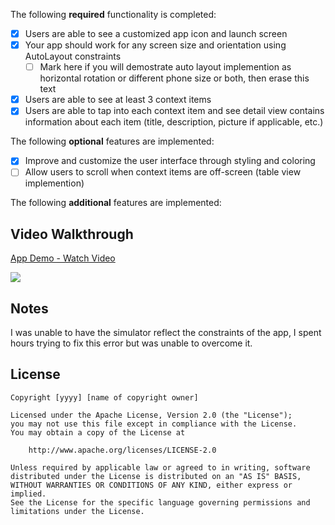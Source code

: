The following **required** functionality is completed:

- [X] Users are able to see a customized app icon and launch screen
- [X] Your app should work for any screen size and orientation using AutoLayout constraints
  - [ ] Mark here if you will demostrate auto layout implemention as horizontal rotation or different phone size or both, then erase this text
- [X] Users are able to see at least 3 context items
- [X] Users are able to tap into each context item and see detail view contains information about each item (title, description, picture if applicable, etc.)
 
The following **optional** features are implemented:

- [X] Improve and customize the user interface through styling and coloring
- [ ] Allow users to scroll when context items are off-screen (table view implemention)

The following **additional** features are implemented:

## Video Walkthrough

<div>
    <a href="https://www.loom.com/share/de2b516e24244d0ba24de337551a8efa">
      <p>App Demo - Watch Video</p>
    </a>
    <a href="https://www.loom.com/share/de2b516e24244d0ba24de337551a8efa">
      <img style="max-width:300px;" src="https://cdn.loom.com/sessions/thumbnails/de2b516e24244d0ba24de337551a8efa-with-play.gif">
    </a>
  </div>
  
## Notes

I was unable to have the simulator reflect the constraints of the app, I spent hours trying to fix this error but was unable to overcome it. 

## License

    Copyright [yyyy] [name of copyright owner]

    Licensed under the Apache License, Version 2.0 (the "License");
    you may not use this file except in compliance with the License.
    You may obtain a copy of the License at

        http://www.apache.org/licenses/LICENSE-2.0

    Unless required by applicable law or agreed to in writing, software
    distributed under the License is distributed on an "AS IS" BASIS,
    WITHOUT WARRANTIES OR CONDITIONS OF ANY KIND, either express or implied.
    See the License for the specific language governing permissions and
    limitations under the License.
